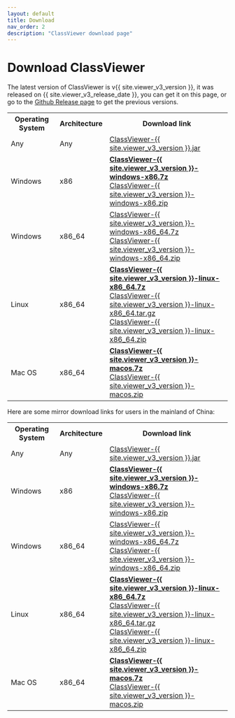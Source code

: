 ```yaml
---
layout: default
title: Download
nav_order: 2
description: "ClassViewer download page"
---
```


# Download ClassViewer

The latest version of ClassViewer is v{{ site.viewer_v3_version }},  it was released on {{ site.viewer_v3_release_date }}, you can get it on this page, or go to the [Github Release page](https://github.com/ClassViewer/ClassViewer/releases) to get the previous versions.



<table>
  <tr>
    <th>Operating System</th>
    <th>Architecture</th>
    <th>Download link</th>
  </tr>
  <tr>
    <td>Any</td>
    <td>Any</td>
    <td><a href="{{ site.viewer_v3_download_base }}/v{{ site.viewer_v3_version }}/ClassViewer-{{ site.viewer_v3_version }}.jar">ClassViewer-{{ site.viewer_v3_version }}.jar</a></td>
  </tr>
  <tr>
    <td>Windows</td>
    <td>x86</td>
    <td>
      <a href="{{ site.viewer_v3_download_base }}/v{{ site.viewer_v3_version }}/ClassViewer-{{ site.viewer_v3_version }}-windows-x86.7z"><b>ClassViewer-{{ site.viewer_v3_version }}-windows-x86.7z</b></a><br>
      <a href="{{ site.viewer_v3_download_base }}/v{{ site.viewer_v3_version }}/ClassViewer-{{ site.viewer_v3_version }}-windows-x86.zip">ClassViewer-{{ site.viewer_v3_version }}-windows-x86.zip</a>
    </td>
  </tr>
  <tr>
    <td>Windows</td>
    <td>x86_64</td>
    <td>
      <a href="{{ site.viewer_v3_download_base }}/v{{ site.viewer_v3_version }}/ClassViewer-{{ site.viewer_v3_version }}-windows-x86_64.7z">ClassViewer-{{ site.viewer_v3_version }}-windows-x86_64.7z</a><br>
      <a href="{{ site.viewer_v3_download_base }}/v{{ site.viewer_v3_version }}/ClassViewer-{{ site.viewer_v3_version }}-windows-x86_64.zip">ClassViewer-{{ site.viewer_v3_version }}-windows-x86_64.zip</a>
    </td>
  </tr>
  <tr>
    <td>Linux</td>
    <td>x86_64</td>
    <td>
      <a href="{{ site.viewer_v3_download_base }}/v{{ site.viewer_v3_version }}/ClassViewer-{{ site.viewer_v3_version }}-linux-x86_64.7z"><b>ClassViewer-{{ site.viewer_v3_version }}-linux-x86_64.7z</b></a> <br>
      <a href="{{ site.viewer_v3_download_base }}/v{{ site.viewer_v3_version }}/ClassViewer-{{ site.viewer_v3_version }}-linux-x86_64.tar.gz">ClassViewer-{{ site.viewer_v3_version }}-linux-x86_64.tar.gz</a> <br>
      <a href="{{ site.viewer_v3_download_base }}/v{{ site.viewer_v3_version }}/ClassViewer-{{ site.viewer_v3_version }}-linux-x86_64.zip">ClassViewer-{{ site.viewer_v3_version }}-linux-x86_64.zip</a>
    </td>
  </tr>
  <tr>
    <td>Mac OS</td>
    <td>x86_64</td>
    <td>
      <a href="{{ site.viewer_v3_download_base }}/v{{ site.viewer_v3_version }}/ClassViewer-{{ site.viewer_v3_version }}-macos.7z"><b>ClassViewer-{{ site.viewer_v3_version }}-macos.7z</b></a> <br>
      <a href="{{ site.viewer_v3_download_base }}/v{{ site.viewer_v3_version }}/ClassViewer-{{ site.viewer_v3_version }}-macos.zip">ClassViewer-{{ site.viewer_v3_version }}-macos.zip</a>
    </td>
  </tr>
</table>



Here are some mirror download links for users in the mainland of China:

<table>
  <tr>
    <th>Operating System</th>
    <th>Architecture</th>
    <th>Download link</th>
  </tr>
  <tr>
    <td>Any</td>
    <td>Any</td>
    <td><a href="{{ site.viewer_v3_mirror_download_base }}/v{{ site.viewer_v3_version }}/ClassViewer-{{ site.viewer_v3_version }}.jar">ClassViewer-{{ site.viewer_v3_version }}.jar</a></td>
  </tr>
  <tr>
    <td>Windows</td>
    <td>x86</td>
    <td>
      <a href="{{ site.viewer_v3_mirror_download_base }}/v{{ site.viewer_v3_version }}/ClassViewer-{{ site.viewer_v3_version }}-windows-x86.7z"><b>ClassViewer-{{ site.viewer_v3_version }}-windows-x86.7z</b></a><br>
      <a href="{{ site.viewer_v3_mirror_download_base }}/v{{ site.viewer_v3_version }}/ClassViewer-{{ site.viewer_v3_version }}-windows-x86.zip">ClassViewer-{{ site.viewer_v3_version }}-windows-x86.zip</a>
    </td>
  </tr>
  <tr>
    <td>Windows</td>
    <td>x86_64</td>
    <td>
      <a href="{{ site.viewer_v3_mirror_download_base }}/v{{ site.viewer_v3_version }}/ClassViewer-{{ site.viewer_v3_version }}-windows-x86_64.7z">ClassViewer-{{ site.viewer_v3_version }}-windows-x86_64.7z</a><br>
      <a href="{{ site.viewer_v3_mirror_download_base }}/v{{ site.viewer_v3_version }}/ClassViewer-{{ site.viewer_v3_version }}-windows-x86_64.zip">ClassViewer-{{ site.viewer_v3_version }}-windows-x86_64.zip</a>
    </td>
  </tr>
  <tr>
    <td>Linux</td>
    <td>x86_64</td>
    <td>
      <a href="{{ site.viewer_v3_mirror_download_base }}/v{{ site.viewer_v3_version }}/ClassViewer-{{ site.viewer_v3_version }}-linux-x86_64.7z"><b>ClassViewer-{{ site.viewer_v3_version }}-linux-x86_64.7z</b></a> <br>
      <a href="{{ site.viewer_v3_mirror_download_base }}/v{{ site.viewer_v3_version }}/ClassViewer-{{ site.viewer_v3_version }}-linux-x86_64.tar.gz">ClassViewer-{{ site.viewer_v3_version }}-linux-x86_64.tar.gz</a> <br>
      <a href="{{ site.viewer_v3_mirror_download_base }}/v{{ site.viewer_v3_version }}/ClassViewer-{{ site.viewer_v3_version }}-linux-x86_64.zip">ClassViewer-{{ site.viewer_v3_version }}-linux-x86_64.zip</a>
    </td>
  </tr>
  <tr>
    <td>Mac OS</td>
    <td>x86_64</td>
    <td>
      <a href="{{ site.viewer_v3_mirror_download_base }}/v{{ site.viewer_v3_version }}/ClassViewer-{{ site.viewer_v3_version }}-macos.7z"><b>ClassViewer-{{ site.viewer_v3_version }}-macos.7z</b></a> <br>
      <a href="{{ site.viewer_v3_mirror_download_base }}/v{{ site.viewer_v3_version }}/ClassViewer-{{ site.viewer_v3_version }}-macos.zip">ClassViewer-{{ site.viewer_v3_version }}-macos.zip</a>
    </td>
  </tr>
</table>
